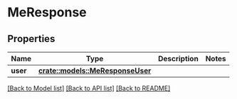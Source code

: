 # MeResponse

## Properties

Name | Type | Description | Notes
------------ | ------------- | ------------- | -------------
**user** | [**crate::models::MeResponseUser**](meResponse_user.md) |  | 

[[Back to Model list]](../README.md#documentation-for-models) [[Back to API list]](../README.md#documentation-for-api-endpoints) [[Back to README]](../README.md)


